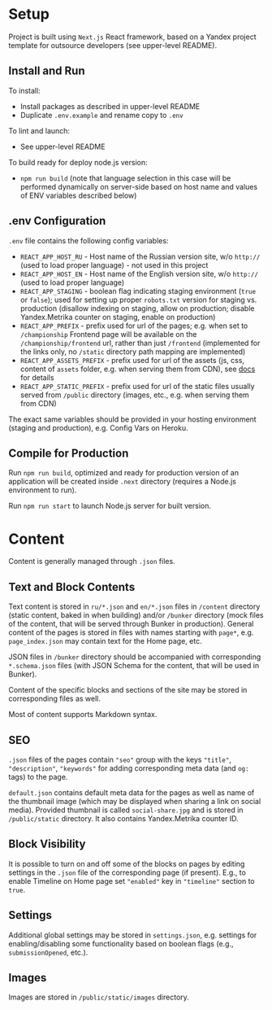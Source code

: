 Setup
=====

Project is built using `Next.js` React framework, based on a Yandex project template
for outsource developers (see upper-level README).

Install and Run
---------------

To install:
* Install packages as described in upper-level README
* Duplicate `.env.example` and rename copy to `.env`

To lint and launch:
* See upper-level README

To build ready for deploy node.js version:
* `npm run build` (note that language selection in this case will be performed dynamically on server-side based on host name and values of ENV variables described below)

.env Configuration  
------------------

`.env` file contains the following config variables:
* `REACT_APP_HOST_RU` - Host name of the Russian version site, w/o `http://` (used to load proper language) - not used in this project
* `REACT_APP_HOST_EN` - Host name of the English version site, w/o `http://` (used to load proper language)
* `REACT_APP_STAGING` - boolean flag indicating staging environment (`true` or `false`);
used for setting up proper `robots.txt` version for staging vs. production (disallow indexing on staging,
allow on production; disable Yandex.Metrika counter on staging, enable on production)
* `REACT_APP_PREFIX` - prefix used for url of the pages; e.g. when set to `/championship` Frontend page will be
available on the `/championship/frontend` url, rather than just `/frontend` (implemented for the links only,
no `/static` directory path mapping are implemented)
* `REACT_APP_ASSETS_PREFIX` - prefix used for url of the assets (js, css, content of `assets` folder,
e.g. when serving them from CDN), see [docs](https://nextjs.org/docs/api-reference/next.config.js/cdn-support-with-asset-prefix) for details
* `REACT_APP_STATIC_PREFIX` - prefix used for url of the static files usually served from `/public` directory
(images, etc., e.g. when serving them from CDN)

The exact same variables should be provided in your hosting environment (staging and production),
e.g. Config Vars on Heroku.

Compile for Production
----------------------

Run `npm run build`, optimized and ready for production version of an application will be created inside `.next` directory
(requires a Node.js environment to run).

Run `npm run start` to launch Node.js server for built version.

Content
=======

Content is generally managed through `.json` files.

Text and Block Contents
-------------

Text content is stored in `ru/*.json` and `en/*.json` files in `/content` directory (static content, baked in when building) and/or `/bunker` directory (mock files of the content, that will be served through Bunker in production). General content of the pages is stored in files with names starting with `page*`,
e.g. `page_index.json` may contain text for the Home page, etc.

JSON files in `/bunker` directory should be accompanied with corresponding `*.schema.json` files (with JSON Schema for the content, that will be used in Bunker).

Content of the specific blocks and sections of the site may be stored in corresponding files as well.

Most of content supports Markdown syntax.

SEO
---

`.json` files of the pages contain `"seo"` group with the keys `"title"`, `"description"`, `"keywords"` for adding
corresponding meta data (and `og:` tags) to the page.

`default.json` contains default meta data for the pages as well as name of the thumbnail image (which may be
displayed when sharing a link on social media). Provided thumbnail is called `social-share.jpg` and is stored
in `/public/static` directory. It also contains Yandex.Metrika counter ID.

Block Visibility
-----------------

It is possible to turn on and off some of the blocks on pages by editing settings in the
`.json` file of the corresponding page (if present). E.g., to enable Timeline on Home page set
`"enabled"` key in `"timeline"` section to `true`.

Settings
-----------------

Additional global settings may be stored in `settings.json`, e.g. settings for enabling/disabling some functionality based on boolean flags (e.g., `submissionOpened`, etc.).

Images
------

Images are stored in `/public/static/images` directory.


